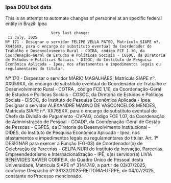  ### Ipea DOU bot data
 This is an attempt to automate changes of personnel at an specific federal entity in Brazil: Ipea
 
                        Very last change: 
 	 11 July, 2025
	Nº 171 - Designar o servidor FELIPE VELLA PATEO, Matrícula SIAPE nº. XX436XX, para o encargo de substituto eventual do Coordenador de Trabalho e Desenvolvimento Rural - COTRA, código FCE 1.10, da Coordenação-Geral de Estudos e Políticas Sociais - CGSOC, da Diretoria de Estudos e Políticas Sociais - DISOC, do Instituto de Pesquisa Econômica Aplicada - Ipea, nos afastamentos e impedimentos legais ou regulamentares do titular.
Nº 170 - Dispensar o servidor MÁRIO MAGALHÃES, Matrícula SIAPE nº. XX059XX, do encargo de substituto eventual do Coordenador de Trabalho e Desenvolvimento Rural - COTRA , código FCE 1.10, da Coordenação-Geral de Estudos e Políticas Sociais - CGSOC, da Diretoria de Estudos e Políticas Sociais - DISOC, do Instituto de Pesquisa Econômica Aplicada - Ipea.
Designar o servidor ALEXANDRE MAGNO DE VASCONCELOS MENDES, Matrícula SIAPE nº. XX765XX, para o encargo de substituto eventual do Chefe da Divisão de Pagamento -DVPAG, código FCE 1.07, da Coordenação de Administração de Pessoal - COADP, da Coordenação-Geral de Gestão de Pessoas - CGPES, da Diretoria de Desenvolvimento Institucional - DIDES, do Instituto de Pesquisa Econômica Aplicada - Ipea, nos afastamentos e impedimentos legais ou regulamentares do titular.
Art. 1º DESIGNAR para exercer a Função (FG-03) de Coordenador(a) de Celebração de Parcerias - CELPA.NURI do Instituto de Inovação, Parcerias, Empreendedorismo e Internacionalização - IPÊ, o(a) servidor(a) LIVIA BENEVIDES XAVIER CORREIA, do Quadro Único de Pessoal desta Universidade, Matrícula SIAPE nº 3144749, a partir de 03/07/2025, conforme Despacho nº 38132/2025-REITORIA-UFRPE, de 04/07/2025, constante no Processo mencionado.
